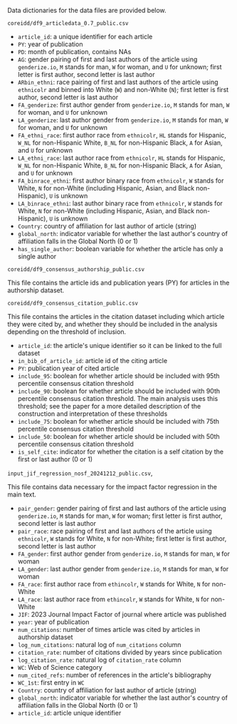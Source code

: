 Data dictionaries for the data files are provided below.

`coreidd/df9_articledata_0.7_public.csv`

* `article_id`: a unique identifier for each article
* `PY`: year of publication
* `PD`: month of publication, contains NAs
* `AG`: gender pairing of first and last authors of the article using `genderize.io`, `M` stands for man, `W` for woman, and `U` for unknown; first letter is first author, second letter is last author
* `ARbin_ethni`: race pairing of first and last authors of the article using `ethnicolr` and binned into White (`W`) and non-White (`N`); first letter is first author, second letter is last author
* `FA_genderize`: first author gender from `genderize.io`, `M` stands for man, `W` for woman, and `U` for unknown
* `LA_genderize`: last author gender from `genderize.io`, `M` stands for man, `W` for woman, and `U` for unknown
* `FA_ethni_race`: first author race from `ethnicolr`, `HL` stands for Hispanic, `W_NL` for non-Hispanic White, `B_NL` for non-Hispanic Black, `A` for Asian, and `U` for unknown
* `LA_ethni_race`: last author race from `ethnicolr`, `HL` stands for Hispanic, `W_NL` for non-Hispanic White, `B_NL` for non-Hispanic Black, `A` for Asian, and `U` for unknown
* `FA_binrace_ethni`: first author binary race from `ethnicolr`, `W` stands for White, `N` for non-White (including Hispanic, Asian, and Black non-Hispanic), `U` is unknown
* `LA_binrace_ethni`: last author binary race from `ethnicolr`, `W` stands for White, `N` for non-White (including Hispanic, Asian, and Black non-Hispanic), `U` is unknown
* `Country`: country of affiliation for last author of article (string)
* `global_north`: indicator variable for whether the last author's country of affiliation falls in the Global North (0 or 1)
* `has_single_author`: boolean variable for whether the article has only a single author

`coreidd/df9_consensus_authorship_public.csv`

This file contains the article ids and publication years (PY) for articles in the authorship dataset.

`coreidd/df9_consensus_citation_public.csv`

This file contains the articles in the citation dataset including which article they were cited by, and whether they should be included in the analysis depending on the threshold of inclusion.

* `article_id`: the article's unique identifier so it can be linked to the full dataset
* `in_bib_of_article_id`: article id of the citing article
* `PY`: publication year of cited article
* `include_95`: boolean for whether article should be included with 95th percentile consensus citation threshold
* `include_90`: boolean for whether article should be included with 90th percentile consensus citation threshold. The main analysis uses this threshold; see the paper for a more detailed description of the construction and interpretation of these thresholds
* `include_75`: boolean for whether article should be included with 75th percentile consensus citation threshold
* `include_50`: boolean for whether article should be included with 50th percentile consensus citation threshold
* `is_self_cite`: indicator for whether the citation is a self citation by the first or last author (0 or 1)

`input_jif_regression_nosf_20241212_public.csv`,

This file contains data necessary for the impact factor regression in the main text.

* `pair_gender`: gender pairing of first and last authors of the article using `genderize.io`, `M` stands for man, `W` for woman; first letter is first author, second letter is last author
* `pair_race`: race pairing of first and last authors of the article using `ethnicolr`, `W` stands for White, `N` for non-White; first letter is first author, second letter is last author
* `FA_gender`: first author gender from `genderize.io`, `M` stands for man, `W` for woman
* `LA_gender`: last author gender from `genderize.io`, `M` stands for man, `W` for woman
* `FA_race`: first author race from `ethincolr`, `W` stands for White, `N` for non-White
* `LA_race`: last author race from `ethincolr`, `W` stands for White, `N` for non-White
* `JIF`: 2023 Journal Impact Factor of journal where article was published
* `year`: year of publication
* `num_citations`: number of times article was cited by articles in authorship dataset
* `log_num_citations`: natural log of `num_citations` column
* `citation_rate`: number of citations divided by years since publication
* `log_citation_rate`: natural log of `citation_rate` column
* `WC`: Web of Science category
* `num_cited_refs`: number of references in the article's bibliography
* `WC_1st`: first entry in `WC`
* `Country`: country of affiliation for last author of article (string)
* `global_north`: indicator variable for whether the last author's country of affiliation falls in the Global North (0 or 1)
* `article_id`: article unique identifier